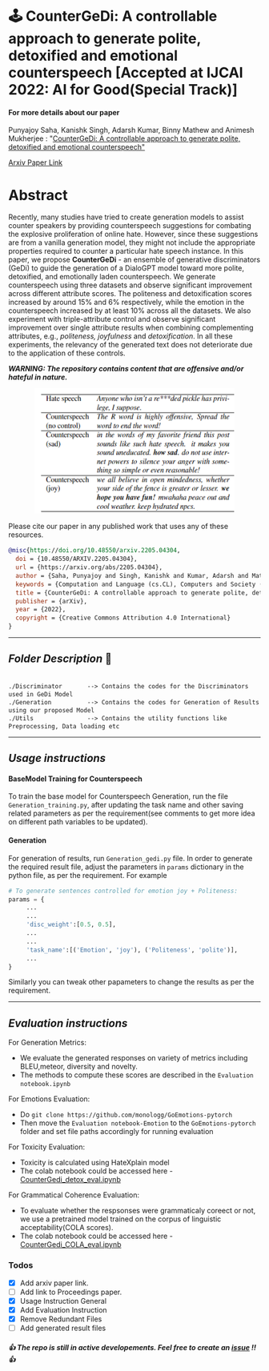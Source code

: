 # :joystick: CounterGeDi: A controllable approach to generate polite, detoxified and emotional counterspeech [Accepted at IJCAI 2022: AI for Good(Special Track)]

#### For more details about our paper

Punyajoy Saha, Kanishk Singh, Adarsh Kumar, Binny Mathew and Animesh Mukherjee : "[CounterGeDi: A controllable approach to generate polite, detoxified and emotional counterspeech"](https://arxiv.org/abs/2205.04304.pdf)

[Arxiv Paper Link](https://arxiv.org/pdf/2205.04304.pdf)

# Abstract
Recently, many studies have tried to create generation models to assist counter speakers by providing counterspeech suggestions for combating the explosive proliferation of online hate. However, since these suggestions are from a vanilla generation model, they might not include the appropriate properties required to counter a particular hate speech instance. In this paper, we propose **CounterGeDi** - an ensemble of generative discriminators (GeDi) to guide the generation of a DialoGPT model toward more polite, detoxified, and emotionally laden counterspeech. We generate counterspeech using three datasets and observe significant improvement across different attribute scores. The politeness and detoxification scores increased by around 15% and 6% respectively, while the emotion in the counterspeech increased by at least 10% across all the datasets. We also experiment with triple-attribute control and observe significant improvement over single attribute results when combining complementing attributes, e.g., _politeness, joyfulness_ and _detoxification_. In all these experiments, the relevancy of the generated text does not deteriorate due to the application of these controls.

***WARNING: The repository contains content that are offensive and/or hateful in nature.***

<p align="center"><img src="Figures/Examples.png" width="400" height="250"></p>

Please cite our paper in any published work that uses any of these resources.

~~~bibtex
@misc{https://doi.org/10.48550/arxiv.2205.04304,
  doi = {10.48550/ARXIV.2205.04304}, 
  url = {https://arxiv.org/abs/2205.04304},
  author = {Saha, Punyajoy and Singh, Kanishk and Kumar, Adarsh and Mathew, Binny and Mukherjee, Animesh},
  keywords = {Computation and Language (cs.CL), Computers and Society (cs.CY), FOS: Computer and information sciences, FOS: Computer and information sciences},
  title = {CounterGeDi: A controllable approach to generate polite, detoxified and emotional counterspeech},
  publisher = {arXiv},
  year = {2022},
  copyright = {Creative Commons Attribution 4.0 International}
}

~~~

------------------------------------------
***Folder Description*** :open_file_folder:	
------------------------------------------
~~~

./Discriminator       --> Contains the codes for the Discriminators used in GeDi Model
./Generation  	      --> Contains the codes for Generation of Results using our proposed Model	
./Utils               --> Contains the utility functions like Preprocessing, Data loading etc
~~~

------------------------------------------
***Usage instructions*** 
------------------------------------------

#### BaseModel Training for Counterspeech

To train the base model for Counterspeech Generation, run the file `Generation_training.py`, after updating the task name and other saving related parameters as per the requirement(see comments to get more idea on different path variables to be updated).

#### Generation

For generation of results, run `Generation_gedi.py` file. 
In order to generate the required result file, adjust the parameters in `params` dictionary in the python file, as per the requirement. For example
```python
# To generate sentences controlled for emotion joy + Politeness:
params = {
     ...
     ...
     'disc_weight':[0.5, 0.5],
     ...
     ...
     'task_name':[('Emotion', 'joy'), ('Politeness', 'polite')],
     ...
}
```

Similarly you can tweak other papameters to change the results as per the requirement. 

-------------------------------------------
***Evaluation instructions***
-------------------------------------------

For Generation Metrics:
- We evaluate the generated responses on variety of metrics including BLEU,meteor, diversity and novelty.
- The methods to compute these scores are described in the `Evaluation notebook.ipynb`

For Emotions Evaluation:
- Do `git clone https://github.com/monologg/GoEmotions-pytorch`
- Then move the `Evaluation notebook-Emotion` to the `GoEmotions-pytorch` folder and set file paths accordingly for running evaluation

For Toxicity Evaluation:
- Toxicity is calculated using HateXplain model
- The colab notebook could be accessed here - [CounterGedi_detox_eval.ipynb](https://colab.research.google.com/drive/14G1VnOZm0YHP5bBlgetM2mR-MFh8MUxq?usp=sharing)

For Grammatical Coherence Evaluation:
- To evaluate whether the respsonses were grammaticaly coreect or not, we use a pretrained model trained on the corpus of linguistic acceptability(COLA scores).
- The colab notebook could be accessed here - [CounterGedi_COLA_eval.ipynb](https://colab.research.google.com/drive/1nm-cGZlwuBX7r65XtTmkpIUZObPo9gfC?usp=sharing)


### Todos
- [x] Add arxiv paper link.
- [ ] Add link to Proceedings paper.
- [x] Usage Instruction General
- [x] Add Evaluation Instruction
- [x] Remove Redundant Files
- [ ] Add generated result files

#####  :thumbsup: The repo is still in active developements. Feel free to create an [issue](https://github.com/hate-alert/CounterGEDI/issues) !!  :thumbsup:
